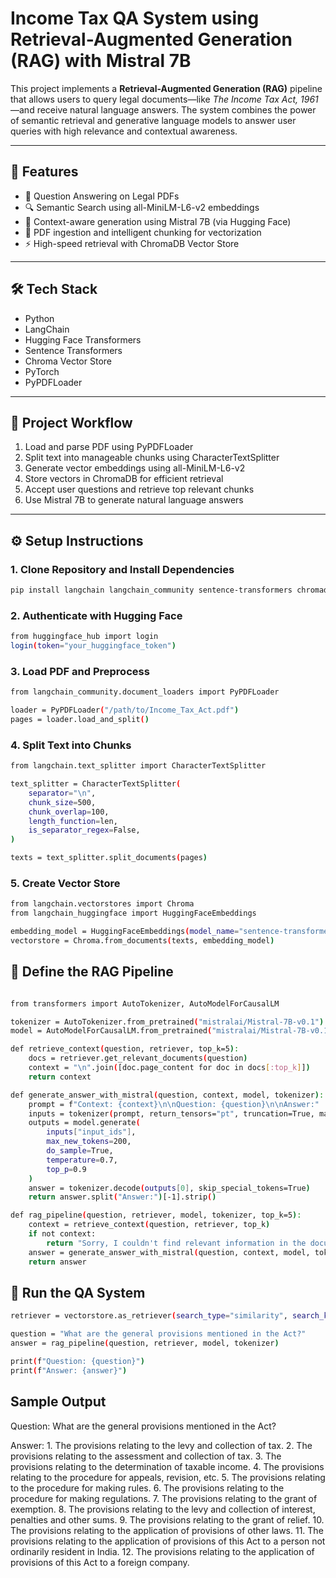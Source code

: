 # Income Tax QA System using Retrieval-Augmented Generation (RAG) with Mistral 7B

This project implements a **Retrieval-Augmented Generation (RAG)** pipeline that allows users to query legal documents—like *The Income Tax Act, 1961*—and receive natural language answers. The system combines the power of semantic retrieval and generative language models to answer user queries with high relevance and contextual awareness.

---

## 🚀 Features

- 💬 Question Answering on Legal PDFs  
- 🔍 Semantic Search using all-MiniLM-L6-v2 embeddings  
- 🧠 Context-aware generation using Mistral 7B (via Hugging Face)  
- 🧾 PDF ingestion and intelligent chunking for vectorization  
- ⚡ High-speed retrieval with ChromaDB Vector Store

---

## 🛠️ Tech Stack

- Python
- LangChain
- Hugging Face Transformers
- Sentence Transformers
- Chroma Vector Store
- PyTorch
- PyPDFLoader

---

## 📂 Project Workflow

1. Load and parse PDF using PyPDFLoader
2. Split text into manageable chunks using CharacterTextSplitter
3. Generate vector embeddings using all-MiniLM-L6-v2
4. Store vectors in ChromaDB for efficient retrieval
5. Accept user questions and retrieve top relevant chunks
6. Use Mistral 7B to generate natural language answers

---

## ⚙️ Setup Instructions

### 1. Clone Repository and Install Dependencies

```bash
pip install langchain langchain_community sentence-transformers chromadb torch torchvision torchaudio transformers accelerate pypdf
```

### 2. Authenticate with Hugging Face

```bash
from huggingface_hub import login
login(token="your_huggingface_token")
```

### 3. Load PDF and Preprocess

```bash
from langchain_community.document_loaders import PyPDFLoader

loader = PyPDFLoader("/path/to/Income_Tax_Act.pdf")
pages = loader.load_and_split()
```

### 4. Split Text into Chunks

```bash
from langchain.text_splitter import CharacterTextSplitter

text_splitter = CharacterTextSplitter(
    separator="\n",
    chunk_size=500,
    chunk_overlap=100,
    length_function=len,
    is_separator_regex=False,
)

texts = text_splitter.split_documents(pages)
```

### 5. Create Vector Store

```bash
from langchain.vectorstores import Chroma
from langchain_huggingface import HuggingFaceEmbeddings

embedding_model = HuggingFaceEmbeddings(model_name="sentence-transformers/all-MiniLM-L6-v2")
vectorstore = Chroma.from_documents(texts, embedding_model)
```

## 🧠 Define the RAG Pipeline

```bash

from transformers import AutoTokenizer, AutoModelForCausalLM

tokenizer = AutoTokenizer.from_pretrained("mistralai/Mistral-7B-v0.1")
model = AutoModelForCausalLM.from_pretrained("mistralai/Mistral-7B-v0.1")

def retrieve_context(question, retriever, top_k=5):
    docs = retriever.get_relevant_documents(question)
    context = "\n".join([doc.page_content for doc in docs[:top_k]])
    return context

def generate_answer_with_mistral(question, context, model, tokenizer):
    prompt = f"Context: {context}\n\nQuestion: {question}\n\nAnswer:"
    inputs = tokenizer(prompt, return_tensors="pt", truncation=True, max_length=2048)
    outputs = model.generate(
        inputs["input_ids"],
        max_new_tokens=200,
        do_sample=True,
        temperature=0.7,
        top_p=0.9
    )
    answer = tokenizer.decode(outputs[0], skip_special_tokens=True)
    return answer.split("Answer:")[-1].strip()

def rag_pipeline(question, retriever, model, tokenizer, top_k=5):
    context = retrieve_context(question, retriever, top_k)
    if not context:
        return "Sorry, I couldn't find relevant information in the documents."
    answer = generate_answer_with_mistral(question, context, model, tokenizer)
    return answer
```

## 🔎 Run the QA System

```bash
retriever = vectorstore.as_retriever(search_type="similarity", search_kwargs={"k": 5})

question = "What are the general provisions mentioned in the Act?"
answer = rag_pipeline(question, retriever, model, tokenizer)

print(f"Question: {question}")
print(f"Answer: {answer}")
```

## Sample Output
Question: What are the general provisions mentioned in the Act?

Answer: 1. The provisions relating to the levy and collection of tax.
2. The provisions relating to the assessment and collection of tax.
3. The provisions relating to the determination of taxable income.
4. The provisions relating to the procedure for appeals, revision, etc.
5. The provisions relating to the procedure for making rules.
6. The provisions relating to the procedure for making regulations.
7. The provisions relating to the grant of exemption.
8. The provisions relating to the levy and collection of interest, penalties and other sums.
9. The provisions relating to the grant of relief.
10. The provisions relating to the application of provisions of other laws.
11. The provisions relating to the application of provisions of this Act to a person not ordinarily resident in India.
12. The provisions relating to the application of provisions of this Act to a foreign company.
